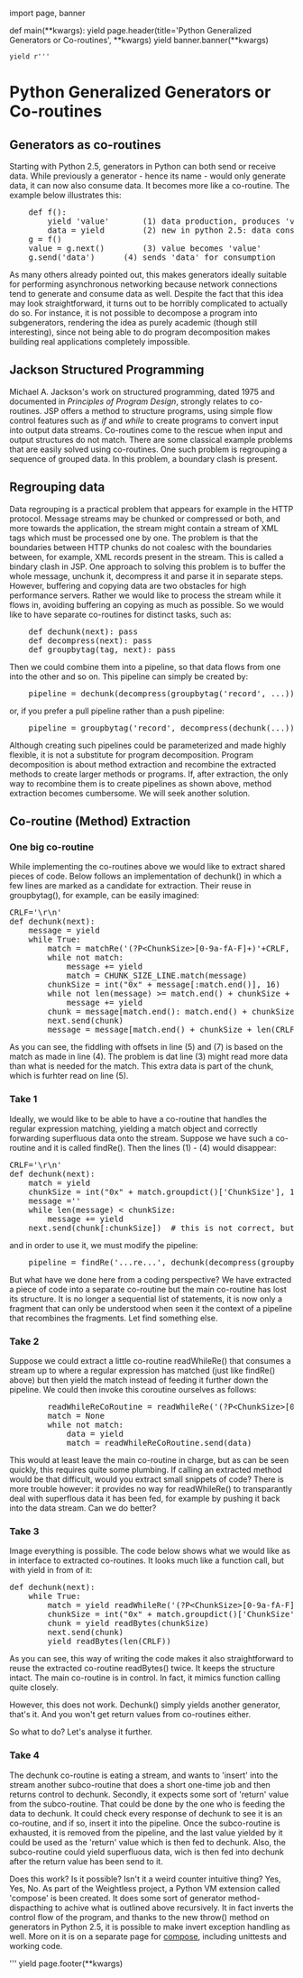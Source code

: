 
import page, banner

def main(**kwargs):
    yield page.header(title='Python Generalized Generators or Co-routines', **kwargs)
    yield banner.banner(**kwargs)
    
    yield r'''
<h1>Python Generalized Generators or Co-routines</h1>

<h2>Generators as co-routines</h2>

<p>Starting with Python 2.5, generators in Python can both send or receive data.  While previously a generator - hence its name - would only generate data, it can now also consume data.  It becomes more like a co-routine.  The example below illustrates this:</p>
<pre>
    def f():
        yield 'value'		(1) data production, produces 'value'
        data = yield		(2) new in python 2.5: data consumption consumes 'data'
    g = f()
    value = g.next()		(3) value becomes 'value'
    g.send('data')		(4) sends 'data' for consumption
</pre>
<p>As many others already pointed out, this makes generators ideally suitable for performing asynchronous networking because network connections tend to generate and consume data as well.  Despite the fact that this idea may look straightforward, it turns out to be horribly complicated to actually do so.  For instance, it is not possible to decompose a program into subgenerators, rendering the idea as purely academic (though still interesting), since not being able to do program decomposition makes building real applications completely impossible.</p>

<h2>Jackson Structured Programming</h2>

<p>Michael A. Jackson's work on structured programming, dated 1975 and documented in <i>Principles of Program Design</i>, strongly relates to co-routines.  JSP offers a method to structure programs, using simple flow control features such as <i>if</i> and <i>while</i> to create programs to convert input into output data streams.  Co-routines come to the rescue when input and output structures do not match.  There are some classical example problems that are easily solved using co-routines.  One such problem is regrouping a sequence of grouped data.  In this problem, a boundary clash is present.</p>

<h2>Regrouping data</h2>
Data regrouping is a practical problem that appears for example in the HTTP protocol.  Message streams may be chunked or compressed or both, and more towards the application, the stream might contain a stream of XML tags which must be processed one by one.  The problem is that the boundaries between HTTP chunks do not coalesc with the boundaries between, for example, XML records present in the stream.  This is called a bindary clash in JSP.  One approach to solving this problem is to buffer the whole message, unchunk it, decompress it and parse it in separate steps.  However, buffering and copying data are two obstacles for high performance servers.  Rather we would like to process the stream while it flows in, avoiding buffering an copying as much as possible.  So we would like to have separate co-routines for distinct tasks, such as:</p>
<pre>
    def dechunk(next): pass
    def decompress(next): pass
    def groupbytag(tag, next): pass
</pre>
<p>Then we could combine them into a pipeline, so that data flows from one into the other and so on.  This pipeline can simply be created by:</p>
<pre>
    pipeline = dechunk(decompress(groupbytag('record', ...)))
</pre>
<p>or, if you prefer a pull pipeline rather than a push pipeline:</p>
<pre>
    pipeline = groupbytag('record', decompress(dechunk(...)))
</pre>
<p>Although creating such pipelines could be parameterized and made highly flexible, it is not a substitute for program decomposition.  Program decomposition is about method extraction and recombine the extracted methods to create larger methods or programs.  If, after extraction, the only way to recombine them is to create pipelines as shown above, method extraction becomes cumbersome.  We will seek another solution.</p>

<h2>Co-routine (Method) Extraction</h2>

<h3>One big co-routine</h3>
<p>While implementing the co-routines above we would like to extract shared pieces of code.  Below follows an implementation of dechunk() in which a few lines are marked as a candidate for extraction.  Their reuse in groupbytag(), for example, can be easily imagined:</p>
<pre>
CRLF='\r\n'
def dechunk(next):
    message = yield
    while True:
        match = matchRe('(?P&lt;ChunkSize&gt;[0-9a-fA-F]+)'+CRLF, message)    (1)
        while not match:                                                (2) extract these lines as
            message += yield                                            (3) readWhileRe(regularExpression)
            match = CHUNK_SIZE_LINE.match(message)                      (4)
        chunkSize = int("0x" + message[:match.end()], 16)
        while not len(message) >= match.end() + chunkSize + len(CRLF):  (5) extract thes lines as
            message += yield                                            (6) readBytes(nrOfBytes)
        chunk = message[match.end(): match.end() + chunkSize]           (7)
        next.send(chunk)
        message = message[match.end() + chunkSize + len(CRLF):]
</pre>
<p>As you can see, the fiddling with offsets in line (5) and (7) is based on the match as made in line (4).  The problem is dat line (3) might read more data than what is needed for the match.  This extra data is part of the chunk, which is furhter read on line (5).</p>

<h3>Take 1</h3>
<p>Ideally, we would like to be able to have a co-routine that handles the regular expression matching, yielding a match object and correctly forwarding superfluous data onto the stream. Suppose we have such a co-routine and it is called findRe(). Then the lines (1) - (4) would disappear:</p>
<pre>
CRLF='\r\n'
def dechunk(next):
    match = yield
    chunkSize = int("0x" + match.groupdict()['ChunkSize'], 16)
    message =''
    while len(message) &lt; chunkSize:
        message += yield
    next.send(chunk[:chunkSize])  # this is not correct, but for now it is good enough
</pre>
 <p>and in order to use it, we must modify the pipeline:</p>
<pre>
    pipeline = findRe('...re...', dechunk(decompress(groupbytag('record', ...)))
</pre>
<p>But what have we done here from a coding perspective?  We have extracted a piece of code into a separate co-routine but the main co-routine has lost its structure.  It is no longer a sequential list of statements, it is now only a fragment that can only be understood when seen it the context of a pipeline that recombines the fragments.  Let find something else.</p>

<h3>Take 2</h3>
<p>Suppose we could extract a little co-routine readWhileRe() that consumes a stream up to where a regular expression has matched (just like findRe() above) but then yield the match instead of feeding it further down the pipeline.  We could then invoke this coroutine ourselves as follows:</p>
<pre>
        readWhileReCoRoutine = readWhileRe('(?P&lt;ChunkSize&gt;[0-9a-fA-F]+)\r\n')
        match = None
        while not match:
            data = yield
            match = readWhileReCoRoutine.send(data)
</pre>
<p>This would at least leave the main co-routine in charge, but as can be seen quickly, this requires quite some plumbing.  If calling an extracted method would be that difficult, would you extract small snippets of code?  There is more trouble however: it provides no way for readWhileRe() to transparantly deal with superflous data it has been fed, for example by pushing it back into the data stream. Can we do better?</p>

<h3>Take 3</h3>
<p>Image everything is possible.  The code below shows what we would like as in interface to extracted co-routines.  It looks much like a function call, but with yield in from of it:</p>
<pre>
def dechunk(next):
    while True:
        match = yield readWhileRe('(?P&lt;ChunkSize&gt;[0-9a-fA-F]+)\r\n')       # reads until chunk header
        chunkSize = int("0x" + match.groupdict()['ChunkSize'], 16)
        chunk = yield readBytes(chunkSize)                                 # reads the whole chunk
        next.send(chunk)
        yield readBytes(len(CRLF))                                         # reads the terminator
</pre>
<p>As you can see, this way of writing the code makes it also straightforward to reuse the extracted co-routine readBytes() twice.  It keeps the structure intact.  The main co-routine is in control.  In fact, it mimics function calling quite closely.</p>
<p>However, this does not work. Dechunk() simply yields another generator, that's it.  And you won't get return values from co-routines either.</p>
<p>So what to do?  Let's analyse it further.</p>

<h3>Take 4</h3>
<p>The dechunk co-routine is eating a stream, and wants to 'insert' into the stream another subco-routine that does a short one-time job and then returns control to dechunk.  Secondly, it expects some sort of 'return' value from the subco-routine.  That could be done by the one who is feeding the data to dechunk.  It could check every response of dechunk to see it is an co-routine, and if so, insert it into the pipeline.  Once the subco-routine is exhausted, it is removed from the pipeline, and the last value yielded by it could be used as the 'return' value which is then fed to dechunk.  Also, the subco-routine could yield superfluous data, wich is then fed into dechunk after the return value has been send to it.</p>

<p>Does this work? Is it possible? Isn't it a weird counter intuitive thing?  Yes, Yes, No.  As part of the Weightless project, a Python VM extension called 'compose' is been created.  It does some sort of generator method-dispacthing to achive what is outlined above recursively.  It in fact inverts the control flow of the program, and thanks to the new throw() method on generators in Python 2.5, it is possible to make invert exception handling as well.  More on it is on a separate page for <a href="/compose">compose</a>, including unittests and working code.</p>
'''
    yield page.footer(**kwargs)
